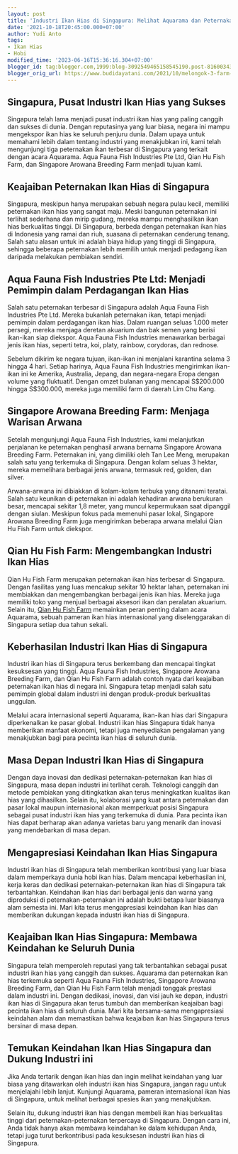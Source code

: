 ```yaml
---
layout: post
title: 'Industri Ikan Hias di Singapura: Melihat Aquarama dan Peternakan Ikan Unggulan'
date: '2021-10-18T20:45:00.000+07:00'
author: Yudi Anto
tags:
- Ikan Hias
- Hobi
modified_time: '2023-06-16T15:36:16.304+07:00'
blogger_id: tag:blogger.com,1999:blog-3092549465158545190.post-8160034309937916594
blogger_orig_url: https://www.budidayatani.com/2021/10/melongok-3-farm-ikan-hias-kelas-dunia.html
---
```


<h2>Singapura, Pusat Industri Ikan Hias yang Sukses</h2><p>Singapura telah lama menjadi pusat industri ikan hias yang paling canggih dan sukses di dunia. Dengan reputasinya yang luar biasa, negara ini mampu mengekspor ikan hias ke seluruh penjuru dunia. Dalam upaya untuk memahami lebih dalam tentang industri yang menakjubkan ini, kami telah mengunjungi tiga peternakan ikan terbesar di Singapura yang terkait dengan acara Aquarama. Aqua Fauna Fish Industries Pte Ltd, Qian Hu Fish Farm, dan Singapore Arowana Breeding Farm menjadi tujuan kami.</p><h2>Keajaiban Peternakan Ikan Hias di Singapura</h2><p>Singapura, meskipun hanya merupakan sebuah negara pulau kecil, memiliki peternakan ikan hias yang sangat maju. Meski bangunan peternakan ini terlihat sederhana dan mirip gudang, mereka mampu menghasilkan ikan hias berkualitas tinggi. Di Singapura, berbeda dengan peternakan ikan hias di Indonesia yang ramai dan riuh, suasana di peternakan cenderung tenang. Salah satu alasan untuk ini adalah biaya hidup yang tinggi di Singapura, sehingga beberapa peternakan lebih memilih untuk menjadi pedagang ikan daripada melakukan pembiakan sendiri.</p><h2>Aqua Fauna Fish Industries Pte Ltd: Menjadi Pemimpin dalam Perdagangan Ikan Hias</h2><p>Salah satu peternakan terbesar di Singapura adalah Aqua Fauna Fish Industries Pte Ltd. Mereka bukanlah peternakan ikan, tetapi menjadi pemimpin dalam perdagangan ikan hias. Dalam ruangan seluas 1.000 meter persegi, mereka menjaga deretan akuarium dan bak semen yang berisi ikan-ikan siap diekspor. Aqua Fauna Fish Industries menawarkan berbagai jenis ikan hias, seperti tetra, koi, platy, rainbow, corydoras, dan rednose.&nbsp;</p><p>Sebelum dikirim ke negara tujuan, ikan-ikan ini menjalani karantina selama 3 hingga 4 hari. Setiap harinya, Aqua Fauna Fish Industries mengirimkan ikan-ikan ini ke Amerika, Australia, Jepang, dan negara-negara Eropa dengan volume yang fluktuatif. Dengan omzet bulanan yang mencapai S$200.000 hingga S$300.000, mereka juga memiliki farm di daerah Lim Chu Kang.</p><h2>Singapore Arowana Breeding Farm: Menjaga Warisan Arwana</h2><p>Setelah mengunjungi Aqua Fauna Fish Industries, kami melanjutkan perjalanan ke peternakan penghasil arwana bernama Singapore Arowana Breeding Farm. Peternakan ini, yang dimiliki oleh Tan Lee Meng, merupakan salah satu yang terkemuka di Singapura. Dengan kolam seluas 3 hektar, mereka memelihara berbagai jenis arwana, termasuk red, golden, dan silver.&nbsp;</p><p>Arwana-arwana ini dibiakkan di kolam-kolam terbuka yang ditanami teratai. Salah satu keunikan di peternakan ini adalah kehadiran arwana berukuran besar, mencapai sekitar 1,8 meter, yang muncul kepermukaan saat dipanggil dengan siulan. Meskipun fokus pada memenuhi pasar lokal, Singapore Arowana Breeding Farm juga mengirimkan beberapa arwana melalui Qian Hu Fish Farm untuk diekspor.</p><h2>Qian Hu Fish Farm: Mengembangkan Industri Ikan Hias</h2><p>Qian Hu Fish Farm merupakan peternakan ikan hias terbesar di Singapura. Dengan fasilitas yang luas mencakup sekitar 10 hektar lahan, peternakan ini membiakkan dan mengembangkan berbagai jenis ikan hias. Mereka juga memiliki toko yang menjual berbagai aksesori ikan dan peralatan akuarium. Selain itu, <a href="http://www.qianhufish.com/">Qian Hu Fish Farm</a> memainkan peran penting dalam acara Aquarama, sebuah pameran ikan hias internasional yang diselenggarakan di Singapura setiap dua tahun sekali.</p><h2>Keberhasilan Industri Ikan Hias di Singapura</h2><p>Industri ikan hias di Singapura terus berkembang dan mencapai tingkat kesuksesan yang tinggi. Aqua Fauna Fish Industries, Singapore Arowana Breeding Farm, dan Qian Hu Fish Farm adalah contoh nyata dari keajaiban peternakan ikan hias di negara ini. Singapura tetap menjadi salah satu pemimpin global dalam industri ini dengan produk-produk berkualitas unggulan.&nbsp;</p><p>Melalui acara internasional seperti Aquarama, ikan-ikan hias dari Singapura diperkenalkan ke pasar global. Industri ikan hias Singapura tidak hanya memberikan manfaat ekonomi, tetapi juga menyediakan pengalaman yang menakjubkan bagi para pecinta ikan hias di seluruh dunia.</p><h2>Masa Depan Industri Ikan Hias di Singapura</h2><p>Dengan daya inovasi dan dedikasi peternakan-peternakan ikan hias di Singapura, masa depan industri ini terlihat cerah. Teknologi canggih dan metode pembiakan yang ditingkatkan akan terus meningkatkan kualitas ikan hias yang dihasilkan. Selain itu, kolaborasi yang kuat antara peternakan dan pasar lokal maupun internasional akan memperkuat posisi Singapura sebagai pusat industri ikan hias yang terkemuka di dunia. Para pecinta ikan hias dapat berharap akan adanya varietas baru yang menarik dan inovasi yang mendebarkan di masa depan.</p><h2>Mengapresiasi Keindahan Ikan Hias Singapura</h2><p>Industri ikan hias di Singapura telah memberikan kontribusi yang luar biasa dalam memperkaya dunia hobi ikan hias. Dalam mencapai keberhasilan ini, kerja keras dan dedikasi peternakan-peternakan ikan hias di Singapura tak terbantahkan. Keindahan ikan hias dari berbagai jenis dan warna yang diproduksi di peternakan-peternakan ini adalah bukti betapa luar biasanya alam semesta ini. Mari kita terus mengapresiasi keindahan ikan hias dan memberikan dukungan kepada industri ikan hias di Singapura.</p><h2>Keajaiban Ikan Hias Singapura: Membawa Keindahan ke Seluruh Dunia</h2><p>Singapura telah memperoleh reputasi yang tak terbantahkan sebagai pusat industri ikan hias yang canggih dan sukses. Aquarama dan peternakan ikan hias terkemuka seperti Aqua Fauna Fish Industries, Singapore Arowana Breeding Farm, dan Qian Hu Fish Farm telah menjadi tonggak prestasi dalam industri ini. Dengan dedikasi, inovasi, dan visi jauh ke depan, industri ikan hias di Singapura akan terus tumbuh dan memberikan keajaiban bagi pecinta ikan hias di seluruh dunia. Mari kita bersama-sama mengapresiasi keindahan alam dan memastikan bahwa keajaiban ikan hias Singapura terus bersinar di masa depan.</p><h2>Temukan Keindahan Ikan Hias Singapura dan Dukung Industri ini</h2><p>Jika Anda tertarik dengan ikan hias dan ingin melihat keindahan yang luar biasa yang ditawarkan oleh industri ikan hias Singapura, jangan ragu untuk menjelajahi lebih lanjut. Kunjungi Aquarama, pameran internasional ikan hias di Singapura, untuk melihat berbagai spesies ikan yang menakjubkan.&nbsp;</p><p>Selain itu, dukung industri ikan hias dengan membeli ikan hias berkualitas tinggi dari peternakan-peternakan terpercaya di Singapura. Dengan cara ini, Anda tidak hanya akan membawa keindahan ke dalam kehidupan Anda, tetapi juga turut berkontribusi pada kesuksesan industri ikan hias di Singapura.</p>
